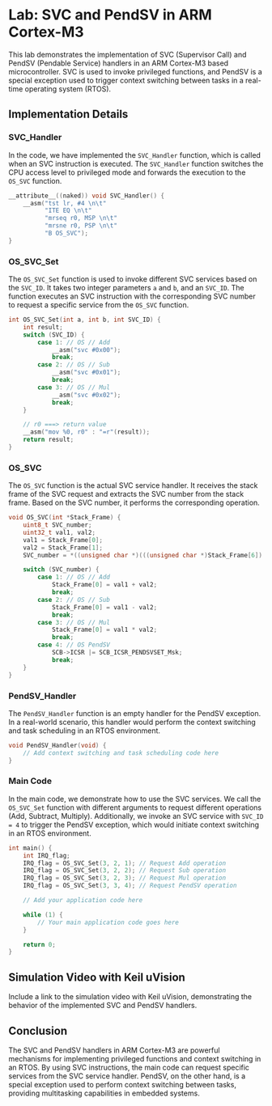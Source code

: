 # Lab: SVC and PendSV in ARM Cortex-M3

This lab demonstrates the implementation of SVC (Supervisor Call) and PendSV (Pendable Service) handlers in an ARM Cortex-M3 based microcontroller. SVC is used to invoke privileged functions, and PendSV is a special exception used to trigger context switching between tasks in a real-time operating system (RTOS).

## Implementation Details

### SVC_Handler

In the code, we have implemented the `SVC_Handler` function, which is called when an SVC instruction is executed. The `SVC_Handler` function switches the CPU access level to privileged mode and forwards the execution to the `OS_SVC` function.

```c
__attribute__((naked)) void SVC_Handler() {
    __asm("tst lr, #4 \n\t"
          "ITE EQ \n\t"
          "mrseq r0, MSP \n\t"
          "mrsne r0, PSP \n\t"
          "B OS_SVC");
}
```

### OS_SVC_Set

The `OS_SVC_Set` function is used to invoke different SVC services based on the `SVC_ID`. It takes two integer parameters `a` and `b`, and an `SVC_ID`. The function executes an SVC instruction with the corresponding SVC number to request a specific service from the `OS_SVC` function.

```c
int OS_SVC_Set(int a, int b, int SVC_ID) {
    int result;
    switch (SVC_ID) {
        case 1: // OS // Add
            __asm("svc #0x00");
            break;
        case 2: // OS // Sub
            __asm("svc #0x01");
            break;
        case 3: // OS // Mul
            __asm("svc #0x02");
            break;
    }

    // r0 ===> return value
    __asm("mov %0, r0" : "=r"(result));
    return result;
}
```

### OS_SVC

The `OS_SVC` function is the actual SVC service handler. It receives the stack frame of the SVC request and extracts the SVC number from the stack frame. Based on the SVC number, it performs the corresponding operation.

```c
void OS_SVC(int *Stack_Frame) {
    uint8_t SVC_number;
    uint32_t val1, val2;
    val1 = Stack_Frame[0];
    val2 = Stack_Frame[1];
    SVC_number = *((unsigned char *)(((unsigned char *)Stack_Frame[6]) - 2));

    switch (SVC_number) {
        case 1: // OS // Add
            Stack_Frame[0] = val1 + val2;
            break;
        case 2: // OS // Sub
            Stack_Frame[0] = val1 - val2;
            break;
        case 3: // OS // Mul
            Stack_Frame[0] = val1 * val2;
            break;
        case 4: // OS PendSV
            SCB->ICSR |= SCB_ICSR_PENDSVSET_Msk;
            break;
    }
}
```

### PendSV_Handler

The `PendSV_Handler` function is an empty handler for the PendSV exception. In a real-world scenario, this handler would perform the context switching and task scheduling in an RTOS environment.

```c
void PendSV_Handler(void) {
    // Add context switching and task scheduling code here
}
```

### Main Code

In the main code, we demonstrate how to use the SVC services. We call the `OS_SVC_Set` function with different arguments to request different operations (Add, Subtract, Multiply). Additionally, we invoke an SVC service with `SVC_ID = 4` to trigger the PendSV exception, which would initiate context switching in an RTOS environment.

```c
int main() {
    int IRQ_flag;
    IRQ_flag = OS_SVC_Set(3, 2, 1); // Request Add operation
    IRQ_flag = OS_SVC_Set(3, 2, 2); // Request Sub operation
    IRQ_flag = OS_SVC_Set(3, 2, 3); // Request Mul operation
    IRQ_flag = OS_SVC_Set(3, 3, 4); // Request PendSV operation

    // Add your application code here

    while (1) {
        // Your main application code goes here
    }

    return 0;
}
```

## Simulation Video with Keil uVision

Include a link to the simulation video with Keil uVision, demonstrating the behavior of the implemented SVC and PendSV handlers.



## Conclusion

The SVC and PendSV handlers in ARM Cortex-M3 are powerful mechanisms for implementing privileged functions and context switching in an RTOS. By using SVC instructions, the main code can request specific services from the SVC service handler. PendSV, on the other hand, is a special exception used to perform context switching between tasks, providing multitasking capabilities in embedded systems.
